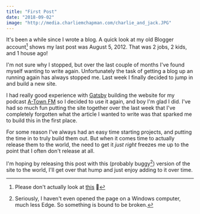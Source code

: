 ```yaml
---
title: "First Post"
date: "2018-09-02"
image: "http://media.charliemchapman.com/charlie_and_jack.JPG"
---
```


It's been a while since I wrote a blog.  A quick look at my old Blogger account[^1] shows my last post was August 5, 2012.  That was 2 jobs, 2 kids, and 1 house ago!

I'm not sure why I stopped, but over the last couple of months I've found myself wanting to write again. Unfortunately the task of getting a blog up an running again has always stopped me.  Last week I finally decided to jump in and build a new site.

I had really good experience with [Gatsby](https://www.gatsbyjs.org/) building the website for my podcast [A-Town FM](https://atownfm.com/) so I decided to use it again, and boy I'm glad I did.  I've had so much fun putting the site together over the last week that I've completely forgotten what the article I wanted to write was that sparked me to build this in the first place.

For some reason I've always had an easy time starting projects, and putting the time in to truly build them out.  But when it comes time to actually release them to the world, the need to get it *just right* freezes me up to the point that I often don't release at all.

I'm hoping by releasing this post with this (probably buggy[^2]) version of the site to the world, I'll get over that hump and just enjoy adding to it over time.

[^1]: Please don't actually look at [this](https://charliechapman.blogspot.com/) 😬

[^2]: Seriously, I haven't even opened the page on a Windows computer, much less Edge.  So something is bound to be broken.